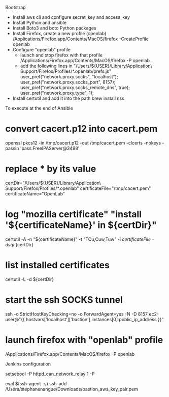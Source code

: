 Bootstrap

- Install aws cli and configure secret_key and access_key
- Install Python and ansible
- Install Boto3 and boto Python packages
- Install Firefox, create a new profile (openlab)
    /Applications/Firefox.app/Contents/MacOS/firefox -CreateProfile openlab
- Configure "openlab" profile
    - launch and stop firefox with that profile
        /Applications/Firefox.app/Contents/MacOS/firefox -P openlab
    - add the following lines in "/Users/${USER}/Library/Application\ Support/Firefox/Profiles/*.openlab/prefs.js"
        user_pref("network.proxy.socks", "localhost");
        user_pref("network.proxy.socks_port", 8157);
        user_pref("network.proxy.socks_remote_dns", true);
        user_pref("network.proxy.type", 1);
- Install certutil and add it into the path
    brew install nss

To execute at the end of Ansible

# convert cacert.p12 into cacert.pem
openssl pkcs12 -in /tmp/cacert.p12 -out /tmp/cacert.pem -clcerts -nokeys -passin 'pass:FreeIPAServer@3498'

# replace * by its value
certDir="/Users/${USER}/Library/Application\ Support/Firefox/Profiles/*.openlab"
certificateFile="/tmp/cacert.pem"
certificateName="OpenLab"

# log "mozilla certificate" "install '${certificateName}' in ${certDir}"
certutil -A -n "${certificateName}" -t "TCu,Cuw,Tuw" -i ${certificateFile} -d sql:${certDir}

# list installed certificates
certutil -L -d ${certDir}

# start the ssh SOCKS tunnel
ssh -o StrictHostKeyChecking=no -o ForwardAgent=yes  -N -D 8157 ec2-user@"{{ hostvars['localhost']['bastion'].instances[0].public_ip_address }}"

# launch firefox with "openlab" profile
/Applications/Firefox.app/Contents/MacOS/firefox -P openlab



Jenkins configuration

setsebool -P httpd_can_network_relay 1 -P


eval $(ssh-agent -s)
ssh-add /Users/stephanenangue/Downloads/bastion_aws_key_pair.pem


